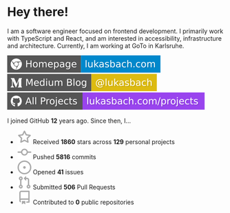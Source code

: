 # Hey there!

I am a software engineer focused on frontend development. I primarily work with TypeScript and React, and am interested in accessibility, infrastructure and architecture. Currently, I am working at GoTo in Karlsruhe.

[![Homepage](./icons/homepage.svg)](https://lukasbach.com)
[![Medium Blog](./icons/medium.svg)](https://medium.com/@lukasbach)
[![My Projects](./icons/projects.svg)](https://lukasbach.com/projects)

I joined GitHub **12** years ago. Since then, I...

- ![](./icons/star.svg) Received **1860** stars across **129** personal projects
- ![](./icons/commit.svg) Pushed **5816** commits
- ![](./icons/issues.svg) Opened **41** issues
- ![](./icons/pr.svg) Submitted **506** Pull Requests
- ![](./icons/repo.svg) Contributed to **0** public repositories

